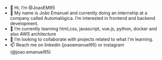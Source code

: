 - 👋 Hi, I’m @JoaoEM95
- 👀 My name is João Emanuel and currently doing an internship at a company called Automalógica. I’m interested in frontend and backend development.
- 🌱 I’m currently learning html,css, javascript, vue.js, python, docker and also AWS architecture
- 💞️ I’m looking to collaborate with projects related to what I'm learning.
- 📫 Reach me on linkedin (joaoemanuel95) or instagram (@joao.emanuel95)
<!---
JoaoEM95/JoaoEM95 is a ✨ special ✨ repository because its `README.md` (this file) appears on your GitHub profile.
You can click the Preview link to take a look at your changes.
--->
